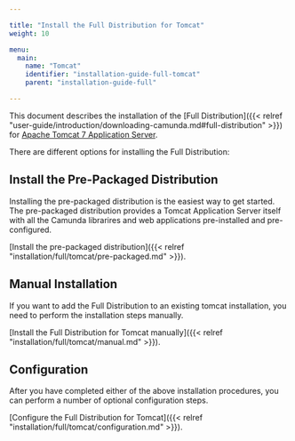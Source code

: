 ```yaml
---

title: "Install the Full Distribution for Tomcat"
weight: 10

menu:
  main:
    name: "Tomcat"
    identifier: "installation-guide-full-tomcat"
    parent: "installation-guide-full"

---
```


This document describes the installation of the [Full Distribution]({{< relref "user-guide/introduction/downloading-camunda.md#full-distribution" >}}) for [Apache Tomcat 7 Application Server](http://tomcat.apache.org/).

There are different options for installing the Full Distribution:

## Install the Pre-Packaged Distribution

Installing the pre-packaged distribution is the easiest way to get started. The pre-packaged distribution provides a Tomcat Application Server itself with all the Camunda librarires and web applications pre-installed and pre-configured.

[Install the pre-packaged distribution]({{< relref "installation/full/tomcat/pre-packaged.md" >}}).

## Manual Installation

If you want to add the Full Distribution to an existing tomcat installation, you need to perform the installation steps manually.

[Install the Full Distribution for Tomcat manually]({{< relref "installation/full/tomcat/manual.md" >}}).

## Configuration

After you have completed either of the above installation procedures, you can perform a number of optional configuration steps.

[Configure the Full Distribution for Tomcat]({{< relref "installation/full/tomcat/configuration.md" >}}).
